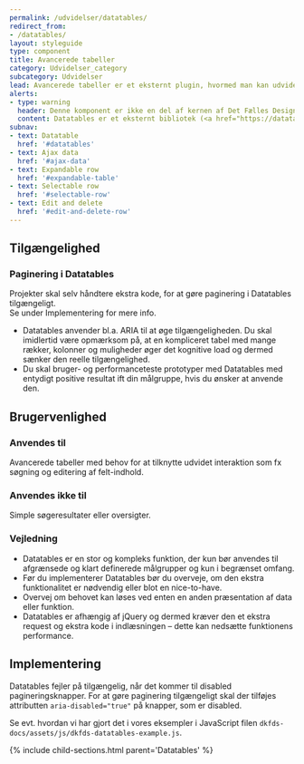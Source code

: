 ```yaml
---
permalink: /udvidelser/datatables/
redirect_from:
- /datatables/
layout: styleguide
type: component
title: Avancerede tabeller
category: Udvidelser_category
subcategory: Udvidelser
lead: Avancerede tabeller er et eksternt plugin, hvormed man kan udvide sin tabel med sortering, filtrering etc.
alerts:
- type: warning
  header: Denne komponent er ikke en del af kernen af Det Fælles Designsystem
  content: Datatables er et eksternt bibliotek (<a href="https://datatables.net/" class="icon-link">datatables.net<svg class="icon-svg"><use xlink:href="#open-in-new"></use></svg></a>), som ikke er inkluderet i Det Fælles Designsystem.<br>I <a href="https://github.com/detfaellesdesignsystem/dkfds-plugins" class="icon-link">DKFDS-plugins<svg class="icon-svg"><use xlink:href="#open-in-new"></use></svg></a> projektet kan man finde et tema til Datatables (dkfds-datatables-theme.css). <br>JavaScript i DKFDS-plugins projektet kan bruges som inspiration til, hvordan datatables kan inkluderes og bruges i et projekt.
subnav:
- text: Datatable
  href: '#datatables'
- text: Ajax data
  href: '#ajax-data'
- text: Expandable row
  href: '#expandable-table'
- text: Selectable row
  href: '#selectable-row'
- text: Edit and delete
  href: '#edit-and-delete-row'
---
```


<h2 class="h4">Tilgængelighed</h2>
<div class="alert alert-warning alert--show-icon" role="alert">
  <div class="alert-body">
      <h3 class="alert-heading">Paginering i Datatables</h3>
      <p class="alert-text">
        Projekter skal selv håndtere ekstra kode, for at gøre paginering i Datatables tilgængeligt.<br> Se under Implementering for mere info.
      </p>
  </div>
</div>
<ul>
    <li>Datatables anvender bl.a. ARIA til at øge tilgængeligheden. Du skal imidlertid være opmærksom på, at en kompliceret tabel med mange rækker, kolonner og muligheder øger det kognitive load og dermed sænker den reelle tilgængelighed.</li>
    <li>Du skal bruger- og performanceteste prototyper med Datatables med entydigt positive resultat ift din målgruppe, hvis du ønsker at anvende den.</li>
</ul>

<h2 class="h4">Brugervenlighed</h2>
<h3 class="h5">Anvendes til</h3>
<p>Avancerede tabeller med behov for at tilknytte udvidet interaktion som fx søgning og editering af felt-indhold.</p>
<h3 class="h5">Anvendes ikke til</h3>
<p>Simple søgeresultater eller oversigter.</p>
<h3 class="h5">Vejledning</h3>                
<ul>
    <li>Datatables er en stor og kompleks funktion, der kun bør anvendes til afgrænsede og klart definerede målgrupper og kun i begrænset omfang. </li>
    <li>Før du implementerer Datatables bør du overveje, om den ekstra funktionalitet er nødvendig eller blot en nice-to-have. </li>
    <li>Overvej om behovet kan løses ved enten en anden præsentation af data eller funktion.</li>
    <li>Datatables er afhængig af jQuery og dermed kræver den et ekstra request og ekstra kode i indlæsningen – dette kan nedsætte funktionens performance.</li>
</ul>

<h2 class="h4">Implementering</h2>
<p>Datatables fejler på tilgængelig, når det kommer til disabled pagineringsknapper. For at gøre paginering tilgængeligt skal der tilføjes attributten <code>aria-disabled="true"</code> på knapper, som er disabled.</p>
<p>Se evt. hvordan vi har gjort det i vores eksempler i JavaScript filen <code>dkfds-docs/assets/js/dkfds-datatables-example.js</code>.</p>

{% include child-sections.html parent='Datatables' %}
